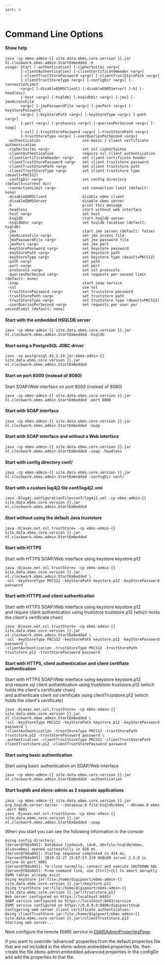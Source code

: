 ```yaml
---
sort: 4
---
```


# Command Line Options

#### Show help
```
java -cp ebms-admin-{{ site.data.ebms.core.version }}.jar nl.clockwork.ebms.admin.StartEmbedded -h  
usage: Start [-authentication] [-cipherSuites <arg>]  
       [-clientAuthentication] [-clientCertificateHeader <arg>]  
       [-clientTrustStorePassword <arg>] [-clientTrustStorePath <arg>]  
       [-clientTrustStoreType <arg>] [-configDir <arg>] [-connectionLimit  
       <arg>] [-disableEbMSClient] [-disableEbMSServer] [-h] [-headless]  
       [-host <arg>] [-hsqldb] [-hsqldbDir <arg>] [-jmx] [-jmxAccessFile  
       <arg>] [-jmxPasswordFile <arg>] [-jmxPort <arg>] [-keyStorePassword  
       <arg>] [-keyStorePath <arg>] [-keyStoreType <arg>] [-path <arg>]  
       [-port <arg>] [-protocols <arg>] [-queriesPerSecond <arg>] [-soap]  
       [-ssl] [-trustStorePassword <arg>] [-trustStorePath <arg>]  
       [-trustStoreType <arg>] [-userQueriesPerSecond <arg>]  
 -authentication                   use basic / client certificate authentication  
 -cipherSuites <arg>               set ssl cipherSuites  
 -clientAuthentication             require ssl client authentication  
 -clientCertificateHeader <arg>    set client certificate header  
 -clientTrustStorePassword <arg>   set client truststore password  
 -clientTrustStorePath <arg>       set client truststore path  
 -clientTrustStoreType <arg>       set client truststore type (deault=PKCS12)  
 -configDir <arg>                  set config directory (default=current dir)  
 -connectionLimit <arg>            set connection limit (default: none)  
 -disableEbMSClient                disable ebms client  
 -disableEbMSServer                disable ebms server  
 -h                                print this message  
 -headless                         start without web interface  
 -host <arg>                       set host  
 -hsqldb                           start hsqldb server  
 -hsqldbDir <arg>                  set hsqldb location (default: hsqldb)  
 -jmx                              start jmx server (default: false)  
 -jmxAccessFile <arg>              set jmx access file  
 -jmxPasswordFile <arg>            set jmx password file  
 -jmxPort <arg>                    set jmx port  
 -keyStorePassword <arg>           set keystore password  
 -keyStorePath <arg>               set keystore path  
 -keyStoreType <arg>               set keystore type (deault=PKCS12)  
 -path <arg>                       set path  
 -port <arg>                       set port  
 -protocols <arg>                  set ssl protocols  
 -queriesPerSecond <arg>           set requests per second limit (default: none)  
 -soap                             start soap service  
 -ssl                              use ssl  
 -trustStorePassword <arg>         set truststore password  
 -trustStorePath <arg>             set truststore path  
 -trustStoreType <arg>             set truststore type (deault=PKCS12)  
 -userQueriesPerSecond <arg>       set requests per user per secondlimit (default: none)  
```

#### Start with the embedded HSQLDB server
```
java -cp ebms-admin-{{ site.data.ebms.core.version }}.jar nl.clockwork.ebms.admin.StartEmbedded -hsqldb
```
#### Start using a PostgreSQL JDBC driver
```
java -cp postgresql-42.2.14.jar:ebms-admin-{{ site.data.ebms.core.version }}.jar nl.clockwork.ebms.admin.StartEmbedded
```
#### Start on port 8000 (instead of 8080)
Start SOAP/Web interface on port 8000 (instead of 8080)
```
java -cp ebms-admin-{{ site.data.ebms.core.version }}.jar nl.clockwork.ebms.admin.StartEmbedded -port 8000
```
#### Start with SOAP interface
```
java -cp ebms-admin-{{ site.data.ebms.core.version }}.jar nl.clockwork.ebms.admin.StartEmbedded -soap
```
#### Start with SOAP interface and without a Web interface
```
java -cp ebms-admin-{{ site.data.ebms.core.version }}.jar nl.clockwork.ebms.admin.StartEmbedded -soap -headless
```
#### Start with config directory conf/
```
java -cp ebms-admin-{{ site.data.ebms.core.version }}.jar nl.clockwork.ebms.admin.StartEmbedded -configDir conf/
```
#### Start with a custom log4j2 file conf/log4j2.xml
```
java -Dlog4j.configurationFile=conf/log4j2.xml -cp ebms-admin-{{ site.data.ebms.core.version }}.jar nl.clockwork.ebms.admin.StartEmbedded
```
#### Start without using the default Java truststore
```
java -Djavax.net.ssl.trustStore= -cp ebms-admin-{{ site.data.ebms.core.version }}.jar nl.clockwork.ebms.admin.StartEmbedded
```
#### Start with HTTPS
Start with HTTPS SOAP/Web interface using keystore keystore.p12
```
java -Djavax.net.ssl.trustStore= -cp ebms-admin-{{ site.data.ebms.core.version }}.jar nl.clockwork.ebms.admin.StartEmbedded \
-ssl -keyStoreType PKCS12 -keyStorePath keystore.p12 -keyStorePassword password
```
#### Start with HTTPS and client authentication
Start with HTTPS SOAP/Web interface using keystore keystore.p12  
and require client authentication using truststore truststore.p12 (which holds the client's certificate chain)
```
java -Djavax.net.ssl.trustStore= -cp ebms-admin-{{ site.data.ebms.core.version }}.jar nl.clockwork.ebms.admin.StartEmbedded \
-ssl -keyStoreType PKCS12 -keyStorePath keystore.p12 -keyStorePassword password \
-clientAuthentication -trustStoreType PKCS12 -trustStorePath truststore.p12 -trustStorePassword password
```
#### Start with HTTPS, client authentication and client certifiate authentication
Start with HTTPS SOAP/Web interface using keystore keystore.p12  
and require ssl client authentication using truststore truststore.p12 (which holds the client's certificate chain)  
and authenticate client ssl certificate using clientTruststore.p12 (which holds the client's certificate)
```
java -Djavax.net.ssl.trustStore= -cp ebms-admin-{{ site.data.ebms.core.version }}.jar nl.clockwork.ebms.admin.StartEmbedded \
-ssl -keyStoreType PKCS12 -keyStorePath keystore.p12 -keyStorePassword password \
-clientAuthentication -trustStoreType PKCS12 -trustStorePath truststore.p12 -trustStorePassword password \
-authentication -clientTrustStoreType PKCS12 -clientTrustStorePath clientTruststore.p12 -clientTrustStorePassword password
```
#### Start using basic authentication
Start using basic authentication on SOAP/Web interface
```
java -cp ebms-admin-{{ site.data.ebms.core.version }}.jar nl.clockwork.ebms.admin.StartEmbedded -authentication
```
#### Start hsqldb and ebms-admin as 2 separate applications
```
java -cp ebms-admin-{{ site.data.ebms.core.version }}.jar org.hsqldb.server.Server --database.0 file:hsqldb/ebms --dbname.0 ebms -port 9001
java -Djavax.net.ssl.trustStore= -cp ebms-admin-{{ site.data.ebms.core.version }}.jar nl.clockwork.ebms.admin.StartEmbedded -soap
```
When you start you can see the following information in the console
```
Using config directory: 
[Server@f0da945]: Database [index=0, id=0, db=file:hsqldb/ebms, alias=ebms] opened successfully in 420 ms.
[Server@f0da945]: Startup sequence completed in 424 ms.
[Server@f0da945]: 2019-12-27 15:07:57.319 HSQLDB server 2.5.0 is online on port 9001
[Server@f0da945]: To close normally, connect and execute SHUTDOWN SQL
[Server@f0da945]: From command line, use [Ctrl]+[C] to abort abruptly
EbMS tables already exist
Using keyStore jar:file:/home/digipoort/ebms-admin-{{ site.data.ebms.core.version }}.jar!/keystore.p12
Using trustStore jar:file:/home/digipoort/ebms-admin-{{ site.data.ebms.core.version }}.jar!/truststore.p12
Web server configured on https://localhost:8443/
SOAP service configured on https://localhost:8443/service
EbMS service configured on https://0.0.0.0:8888/digipoortStub
Configuring web server client certificate authentication:
Using clientTrustStore jar:file:/home/digipoort/ebms-admin-{{ site.data.ebms.core.version }}.jar!/clientTruststore.p12
Starting web server...
```
Next configure the remote EbMS service in [EbMSAdminPropertiesPage](https://localhost:8080/wicket/bookmarkable/nl.clockwork.ebms.admin.web.configuration.EbMSAdminPropertiesPage).

If you want to override 'advanced' properties from the default.properties file that are not included in the ebms-admin.embedded.properties file, then create the file ebms-admin.embedded.advanced.properties in the configDir and add the properties to that file.
